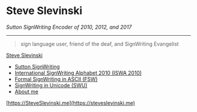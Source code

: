 # Steve Slevinski
_Sutton SignWriting Encoder of 2010, 2012, and 2017_
- - -
> sign language user, friend of the deaf, and SignWriting Evangelist

[Steve Slevinski](https://slevinski.github.io)
* [Sutton SignWriting](https://slevinski.github.io#signwriting)
* [International SignWriting Alphabet 2010 (ISWA 2010)](https://slevinski.github.io#standard2010)
* [Formal SignWriting in ASCII (FSW)](https://slevinski.github.io#standard2012)
* [SignWriting in Unicode (SWU)](https://slevinski.github.io#standard2017)
* [About me](https://slevinski.github.io#steve)

[https://SteveSlevinski.me](https://steveslevinski.me)
